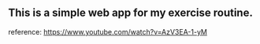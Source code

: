 ## This is a simple web app for my exercise routine.

reference: https://www.youtube.com/watch?v=AzV3EA-1-yM